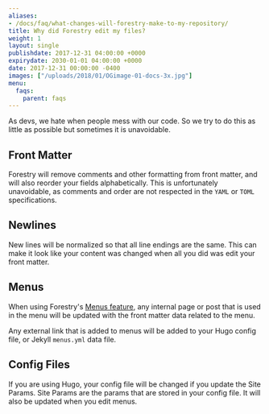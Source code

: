 ```yaml
---
aliases:
- /docs/faq/what-changes-will-forestry-make-to-my-repository/
title: Why did Forestry edit my files?
weight: 1
layout: single
publishdate: 2017-12-31 04:00:00 +0000
expirydate: 2030-01-01 04:00:00 +0000
date: 2017-12-31 00:00:00 -0400
images: ["/uploads/2018/01/OGimage-01-docs-3x.jpg"]
menu:
  faqs:
    parent: faqs
---
```

As devs, we hate when people mess with our code. So we try to do this as little as possible but sometimes it is unavoidable.

## Front Matter
Forestry will remove comments and other formatting from front matter, and will also reorder your fields alphabetically. This is unfortunately unavoidable, as comments and order are not respected in the `YAML` or `TOML` specifications.

## Newlines
New lines will be normalized so that all line endings are the same. This can make it look like your content was changed when all you did was edit your front matter.

## Menus
When using Forestry's [Menus feature](/docs/editing/menus/), any internal page or post that is used in the menu will be updated with the front matter data related to the menu.

Any external link that is added to menus will be added to your Hugo config file, or Jekyll `menus.yml` data file.

## Config Files
If you are using Hugo, your config file will be changed if you update the Site Params. Site Params are the params that are stored in your config file. It will also be updated when you edit menus.
